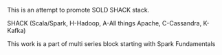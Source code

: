 This is an attempt to promote SOLD SHACK stack. 

SHACK (Scala/Spark, H-Hadoop, A-All things Apache, C-Cassandra, K-Kafka)

This work is a part of multi series block starting with Spark Fundamentals 